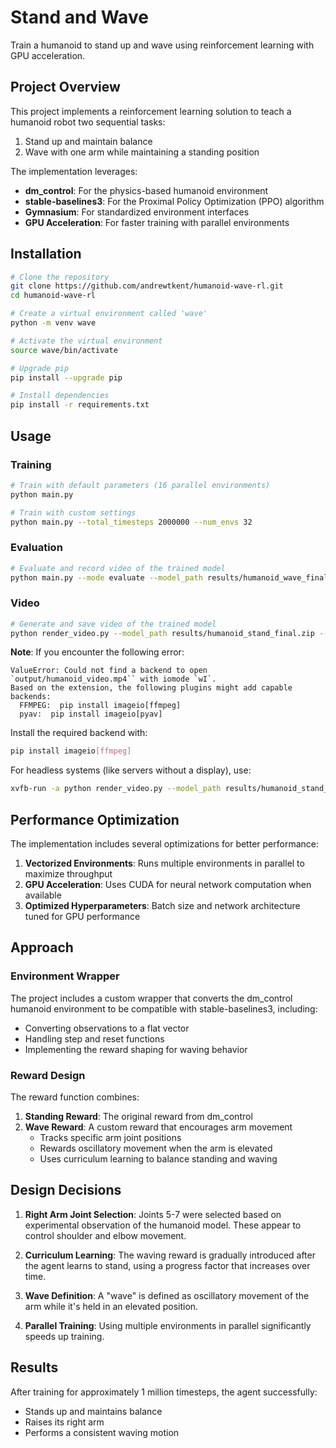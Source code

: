 # Stand and Wave

Train a humanoid to stand up and wave using reinforcement learning with GPU acceleration.

## Project Overview

This project implements a reinforcement learning solution to teach a humanoid robot two sequential tasks:
1. Stand up and maintain balance
2. Wave with one arm while maintaining a standing position

The implementation leverages:
- **dm_control**: For the physics-based humanoid environment
- **stable-baselines3**: For the Proximal Policy Optimization (PPO) algorithm
- **Gymnasium**: For standardized environment interfaces
- **GPU Acceleration**: For faster training with parallel environments

## Installation

```bash
# Clone the repository
git clone https://github.com/andrewtkent/humanoid-wave-rl.git
cd humanoid-wave-rl

# Create a virtual environment called 'wave'
python -m venv wave

# Activate the virtual environment
source wave/bin/activate

# Upgrade pip
pip install --upgrade pip

# Install dependencies
pip install -r requirements.txt
```

## Usage

### Training

```bash
# Train with default parameters (16 parallel environments)
python main.py

# Train with custom settings
python main.py --total_timesteps 2000000 --num_envs 32
```

### Evaluation

```bash
# Evaluate and record video of the trained model
python main.py --mode evaluate --model_path results/humanoid_wave_final.zip
```

### Video

```bash
# Generate and save video of the trained model
python render_video.py --model_path results/humanoid_stand_final.zip --output_path output/humanoid_video.mp4
```

**Note**: If you encounter the following error:
```
ValueError: Could not find a backend to open `output/humanoid_video.mp4`` with iomode `wI`.
Based on the extension, the following plugins might add capable backends:
  FFMPEG:  pip install imageio[ffmpeg]
  pyav:  pip install imageio[pyav]
```

Install the required backend with:
```bash
pip install imageio[ffmpeg]
```

For headless systems (like servers without a display), use:
```bash
xvfb-run -a python render_video.py --model_path results/humanoid_stand_final.zip --output_path output/humanoid_video.mp4
```

## Performance Optimization

The implementation includes several optimizations for better performance:

1. **Vectorized Environments**: Runs multiple environments in parallel to maximize throughput
2. **GPU Acceleration**: Uses CUDA for neural network computation when available
3. **Optimized Hyperparameters**: Batch size and network architecture tuned for GPU performance

## Approach

### Environment Wrapper

The project includes a custom wrapper that converts the dm_control humanoid environment to be compatible with stable-baselines3, including:
- Converting observations to a flat vector
- Handling step and reset functions
- Implementing the reward shaping for waving behavior

### Reward Design

The reward function combines:

1. **Standing Reward**: The original reward from dm_control
2. **Wave Reward**: A custom reward that encourages arm movement
   - Tracks specific arm joint positions
   - Rewards oscillatory movement when the arm is elevated
   - Uses curriculum learning to balance standing and waving

## Design Decisions

1. **Right Arm Joint Selection**: Joints 5-7 were selected based on experimental observation of the humanoid model. These appear to control shoulder and elbow movement.

2. **Curriculum Learning**: The waving reward is gradually introduced after the agent learns to stand, using a progress factor that increases over time.

3. **Wave Definition**: A "wave" is defined as oscillatory movement of the arm while it's held in an elevated position.

4. **Parallel Training**: Using multiple environments in parallel significantly speeds up training.

## Results

After training for approximately 1 million timesteps, the agent successfully:
- Stands up and maintains balance
- Raises its right arm
- Performs a consistent waving motion
